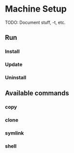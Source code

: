 # Machine Setup

TODO: Document stuff, -t, etc.

## Run

### Install

### Update

### Uninstall

## Available commands

### copy

### clone

### symlink

### shell
